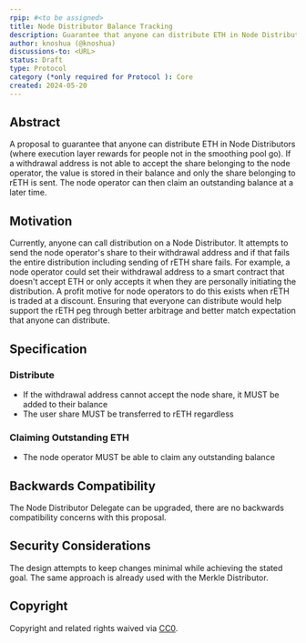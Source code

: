 ```yaml
---
rpip: #<to be assigned>
title: Node Distributor Balance Tracking
description: Guarantee that anyone can distribute ETH in Node Distributors.
author: knoshua (@knoshua)
discussions-to: <URL>
status: Draft
type: Protocol
category (*only required for Protocol ): Core
created: 2024-05-20
---
```



## Abstract
A proposal to guarantee that anyone can distribute ETH in Node Distributors (where execution layer rewards for people not in the smoothing pool go). If a withdrawal address is not able to accept the share belonging to the node operator, the value is stored in their balance and only the share belonging to rETH is sent. The node operator can then claim an outstanding balance at a later time.

## Motivation
Currently, anyone can call distribution on a Node Distributor. It attempts to send the node operator's share to their withdrawal address and if that fails the entire distribution including sending of rETH share fails. For example, a node operator could set their withdrawal address to a smart contract that doesn't accept ETH or only accepts it when they are personally initiating the distribution. A profit motive for node operators to do this exists when rETH is traded at a discount. Ensuring that everyone can distribute would help support the rETH peg through better arbitrage and better match expectation that anyone can distribute. 


## Specification
### Distribute
- If the withdrawal address cannot accept the node share, it MUST be added to their balance 
- The user share MUST be transferred to rETH regardless

### Claiming Outstanding ETH
- The node operator MUST be able to claim any outstanding balance


## Backwards Compatibility
The Node Distributor Delegate can be upgraded, there are no backwards compatibility concerns with this proposal.


## Security Considerations
The design attempts to keep changes minimal while achieving the stated goal. The same approach is already used with the Merkle Distributor.

## Copyright
Copyright and related rights waived via [CC0](https://creativecommons.org/publicdomain/zero/1.0/).
